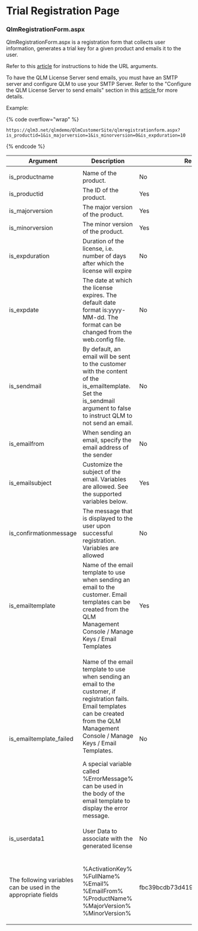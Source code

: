 # Trial Registration Page

### QlmRegistrationForm.aspx  <a href="#h_01hdm5wzxvz1d9dgmr8r9rzh3c" id="h_01hdm5wzxvz1d9dgmr8r9rzh3c"></a>

QlmRegistrationForm.aspx is a registration form that collects user information, generates a trial key for a given product and emails it to the user.

Refer to this [article](https://support.soraco.co/hc/en-us/articles/211568803-How-to-hide-the-URL-arguments-of-the-QlmRegistrationForm-aspx-or-QlmRegistration-asmx-pages) for instructions to hide the URL arguments.

To have the QLM License Server send emails, you must have an SMTP server and configure QLM to use your SMTP Server. Refer to the "Configure the QLM License Server to send emails" section in this [article ](https://support.soraco.co/hc/en-us/articles/207894796-How-to-configure-QLM-to-send-mail-using-SMTP)for more details.

Example:

{% code overflow="wrap" %}
```
https://qlm3.net/qlmdemo/QlmCustomerSite/qlmregistrationform.aspx?is_productid=1&is_majorversion=1&is_minorversion=0&is_expduration=10
```
{% endcode %}



| **Argument**                                                  | **Description**                                                                                                                                                                                                                                                                                                                    | **Required**                     |
| ------------------------------------------------------------- | ---------------------------------------------------------------------------------------------------------------------------------------------------------------------------------------------------------------------------------------------------------------------------------------------------------------------------------- | -------------------------------- |
|                                                               |                                                                                                                                                                                                                                                                                                                                    |                                  |
| is\_productname                                               | Name of the product.                                                                                                                                                                                                                                                                                                               | No                               |
| is\_productid                                                 | The ID of the product.                                                                                                                                                                                                                                                                                                             | Yes                              |
| is\_majorversion                                              | The major version of the product.                                                                                                                                                                                                                                                                                                  | Yes                              |
| is\_minorversion                                              | The minor version of the product.                                                                                                                                                                                                                                                                                                  | Yes                              |
| is\_expduration                                               | Duration of the license, i.e. number of days after which the license will expire                                                                                                                                                                                                                                                   | No                               |
| is\_expdate                                                   | The date at which the license expires. The default date format is:yyyy-MM-dd. The format can be changed from the web.config file.                                                                                                                                                                                                  | No                               |
| is\_sendmail                                                  | By default, an email will be sent to the customer with the content of the is\_emailtemplate. Set the is\_sendmail argument to false to instruct QLM to not send an email.                                                                                                                                                          | No                               |
| is\_emailfrom                                                 | When sending an email, specify the email address of the sender                                                                                                                                                                                                                                                                     | No                               |
| is\_emailsubject                                              | Customize the subject of the email. Variables are allowed. See the supported variables below.                                                                                                                                                                                                                                      | Yes                              |
| is\_confirmationmessage                                       | The message that is displayed to the user upon successful registration. Variables are allowed                                                                                                                                                                                                                                      | No                               |
|  is\_emailtemplate                                            | Name of the email template to use when sending an email to the customer. Email templates can be created from the QLM Management Console / Manage Keys / Email Templates                                                                                                                                                            | Yes                              |
| is\_emailtemplate\_failed                                     | <p>Name of the email template to use when sending an email to the customer, if registration fails.  Email templates can be created from the QLM Management Console / Manage Keys / Email Templates.</p><p>A special variable called %ErrorMessage% can be used in the body of the email template to display the error message.</p> | No                               |
| is\_userdata1                                                 | User Data to associate with the generated license                                                                                                                                                                                                                                                                                  | No                               |
| The following variables can be used in the appropriate fields | <p><br>%ActivationKey%<br>%FullName%<br>%Email%<br>%EmailFrom%<br>%ProductName%<br>%MajorVersion%<br>%MinorVersion%</p>                                                                                                                                                                                                            | fbc39bcdb73d41929e2020ccbe8c097d |

&#x20;
